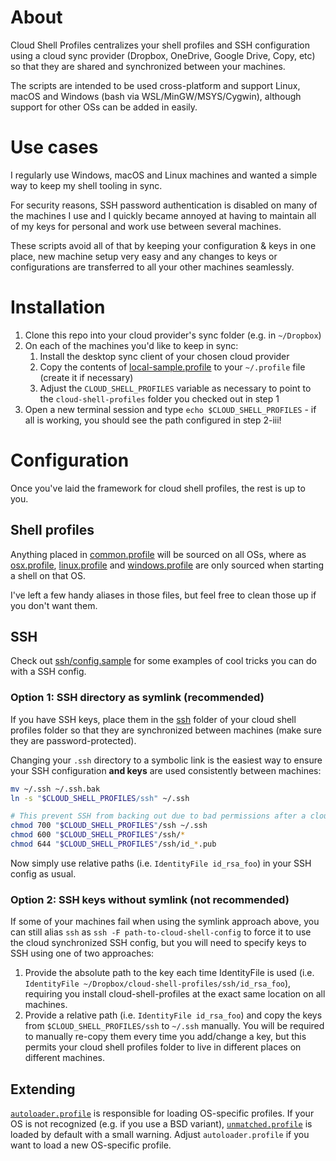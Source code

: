 # About
Cloud Shell Profiles centralizes your shell profiles and SSH configuration using
a cloud sync provider (Dropbox, OneDrive, Google Drive, Copy, etc) so that they
are shared and synchronized between your machines.

The scripts are intended to be used cross-platform and support Linux, macOS
and Windows (bash via WSL/MinGW/MSYS/Cygwin), although support for other OSs can
be added in easily.

# Use cases
I regularly use Windows, macOS and Linux machines and wanted a simple way to keep
my shell tooling in sync.

For security reasons, SSH password authentication is disabled on many of the
machines I use and I quickly became annoyed at having to maintain all of my keys
for personal and work use between several machines.

These scripts avoid all of that by keeping your configuration & keys in one
place, new machine setup very easy and any changes to keys or configurations are
transferred to all your other machines seamlessly.

# Installation
1. Clone this repo into your cloud provider's sync folder (e.g. in `~/Dropbox`)
2. On each of the machines you'd like to keep in sync:
    1. Install the desktop sync client of your chosen cloud provider
    2. Copy the contents of [local-sample.profile](local-sample.profile) to your  `~/.profile` file (create it if necessary)
    3. Adjust the `CLOUD_SHELL_PROFILES` variable as necessary to point to the `cloud-shell-profiles` folder you checked out in step 1
3. Open a new terminal session and type `echo $CLOUD_SHELL_PROFILES` - if all is working, you should see the path configured in step 2-iii!

# Configuration
Once you've laid the framework for cloud shell profiles, the rest is up to you.

## Shell profiles
Anything placed in [common.profile](profiles/common.profile) will be sourced on all
OSs, where as [osx.profile](profiles/osx.profile), [linux.profile](profiles/linux.profile) and
[windows.profile](profiles/windows.profile) are only sourced when starting a shell on
that OS.

I've left a few handy aliases in those files, but feel free to clean those up if
you don't want them.

## SSH
Check out [ssh/config.sample](ssh/config.sample) for some examples of cool
tricks you can do with a SSH config.

### Option 1: SSH directory as symlink (recommended)
If you have SSH keys, place them in the [ssh](ssh) folder of your cloud shell
profiles folder so that they are synchronized between machines (make sure
they are password-protected).

Changing your `.ssh` directory to a symbolic link is the easiest way to ensure
your SSH configuration **and keys** are used consistently between machines:

```sh
mv ~/.ssh ~/.ssh.bak
ln -s "$CLOUD_SHELL_PROFILES/ssh" ~/.ssh

# This prevent SSH from backing out due to bad permissions after a cloud sync
chmod 700 "$CLOUD_SHELL_PROFILES"/ssh ~/.ssh
chmod 600 "$CLOUD_SHELL_PROFILES"/ssh/*
chmod 644 "$CLOUD_SHELL_PROFILES"/ssh/id_*.pub
```

Now simply use relative paths (i.e. `IdentityFile id_rsa_foo`) in your SSH
config as usual.

### Option 2: SSH keys without symlink (not recommended)
If some of your machines fail when using the symlink approach above, you can
still alias `ssh` as `ssh -F path-to-cloud-shell-config` to force it to use
the cloud synchronized SSH config, but you will need to specify keys to SSH
using one of two approaches:
1. Provide the absolute path to the key each time IdentityFile is used (i.e.
   `IdentityFile ~/Dropbox/cloud-shell-profiles/ssh/id_rsa_foo`), requiring
   you install cloud-shell-profiles at the exact same location on all machines.
2. Provide a relative path (i.e. `IdentityFile id_rsa_foo`) and copy the keys
   from `$CLOUD_SHELL_PROFILES/ssh` to `~/.ssh` manually. You will be required
   to manually re-copy them every time you add/change a key, but this permits
   your cloud shell profiles folder to live in different places on different
   machines.

## Extending
[`autoloader.profile`](profiles/autoloader.profile) is responsible for loading OS-specific profiles. If your OS
is not recognized (e.g. if you use a BSD variant), [`unmatched.profile`](profiles/unmatched.profile) is loaded
by default with a small warning. Adjust `autoloader.profile` if you want to load
a new OS-specific profile.
